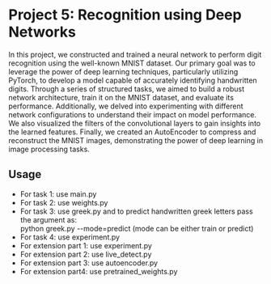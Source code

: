 # Project 5: Recognition using Deep Networks

In this project, we constructed and trained a neural network to perform digit recognition using the well-known MNIST dataset. Our primary goal was to leverage the power of deep learning techniques, particularly utilizing PyTorch, to develop a model capable of accurately identifying handwritten digits. Through a series of structured tasks, we aimed to build a robust network architecture, train it on the MNIST dataset, and evaluate its performance. Additionally, we delved into experimenting with different network configurations to understand their impact on model performance. We also visualized the filters of the convolutional layers to gain insights into the learned features. Finally, we created an AutoEncoder to compress and reconstruct the MNIST images, demonstrating the power of deep learning in image processing tasks.

## Usage

* For task 1: use main.py 
* For task 2: use weights.py
* For task 3: use greek.py and to predict handwritten greek letters pass the argument as:  
    python greek.py --mode=predict  (mode can be either train or predict)
* For task 4: use experiment.py
* For extension part 1: use experiment.py
* For extension part 2: use live_detect.py
* For extension part 3: use autoencoder.py
* For extension part4: use pretrained_weights.py
